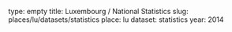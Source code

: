 type: empty
title: Luxembourg / National Statistics
slug: places/lu/datasets/statistics
place: lu
dataset: statistics
year: 2014
